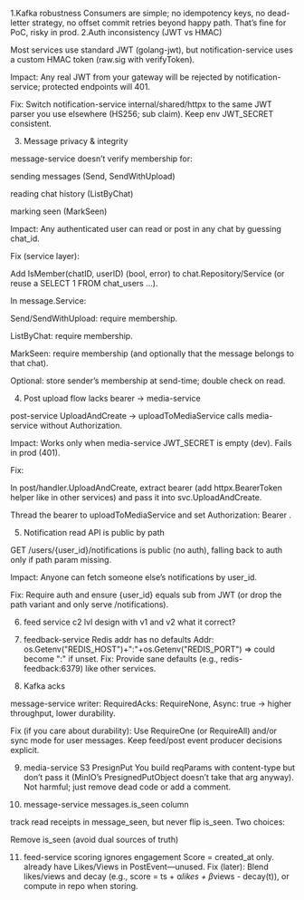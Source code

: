 1.Kafka robustness
Consumers are simple; no idempotency keys, no dead-letter strategy, no offset commit retries beyond happy path. That’s fine for PoC, risky in prod.
2.Auth inconsistency (JWT vs HMAC)

Most services use standard JWT (golang-jwt), but notification-service uses a custom HMAC token (raw.sig with verifyToken).

Impact: Any real JWT from your gateway will be rejected by notification-service; protected endpoints will 401.

Fix: Switch notification-service internal/shared/httpx to the same JWT parser you use elsewhere (HS256; sub claim). Keep env JWT_SECRET consistent.

3. Message privacy & integrity

message-service doesn’t verify membership for:

sending messages (Send, SendWithUpload)

reading chat history (ListByChat)

marking seen (MarkSeen)

Impact: Any authenticated user can read or post in any chat by guessing chat_id.

Fix (service layer):

Add IsMember(chatID, userID) (bool, error) to chat.Repository/Service (or reuse a SELECT 1 FROM chat_users …).

In message.Service:

Send/SendWithUpload: require membership.

ListByChat: require membership.

MarkSeen: require membership (and optionally that the message belongs to that chat).

Optional: store sender’s membership at send-time; double check on read.

4. Post upload flow lacks bearer -> media-service

post-service UploadAndCreate → uploadToMediaService calls media-service without Authorization.

Impact: Works only when media-service JWT_SECRET is empty (dev). Fails in prod (401).

Fix:

In post/handler.UploadAndCreate, extract bearer (add httpx.BearerToken helper like in other services) and pass it into svc.UploadAndCreate.

Thread the bearer to uploadToMediaService and set Authorization: Bearer <token>.

5. Notification read API is public by path

GET /users/{user_id}/notifications is public (no auth), falling back to auth only if path param missing.

Impact: Anyone can fetch someone else’s notifications by user_id.

Fix: Require auth and ensure {user_id} equals sub from JWT (or drop the path variant and only serve /notifications).

6. feed service c2 lvl design with v1 and v2 what it correct?

7. feedback-service Redis addr has no defaults Addr: os.Getenv("REDIS_HOST")+":"+os.Getenv("REDIS_PORT") ⇒ could become ":" if unset. Fix: Provide sane defaults (e.g., redis-feedback:6379) like other services.

8. Kafka acks

message-service writer: RequiredAcks: RequireNone, Async: true → higher throughput, lower durability.

Fix (if you care about durability): Use RequireOne (or RequireAll) and/or sync mode for user messages. Keep feed/post event producer decisions explicit.

9. media-service S3 PresignPut You build reqParams with content-type but don’t pass it (MinIO’s PresignedPutObject doesn’t take that arg anyway). Not harmful; just remove dead code or add a comment.

10. message-service messages.is_seen column

track read receipts in message_seen, but never flip is_seen. Two choices:

Remove is_seen (avoid dual sources of truth)

11. feed-service scoring ignores engagement Score = created_at only.  already have Likes/Views in PostEvent—unused. Fix (later): Blend likes/views and decay (e.g., score = ts + α*likes + β*views - decay(t)), or compute in repo when storing.